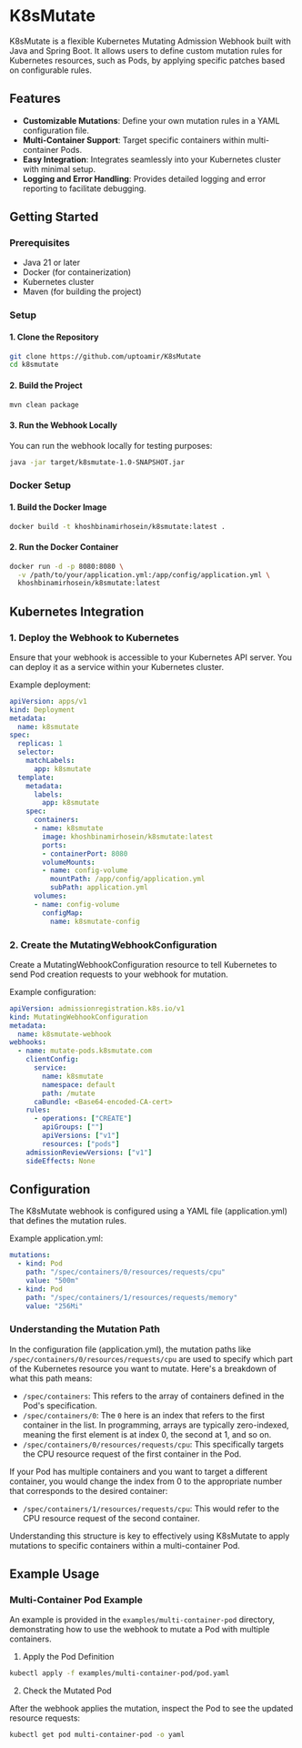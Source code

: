 # K8sMutate

K8sMutate is a flexible Kubernetes Mutating Admission Webhook built with Java and Spring Boot. It allows users to define custom mutation rules for Kubernetes resources, such as Pods, by applying specific patches based on configurable rules.

## Features

- **Customizable Mutations**: Define your own mutation rules in a YAML configuration file.
- **Multi-Container Support**: Target specific containers within multi-container Pods.
- **Easy Integration**: Integrates seamlessly into your Kubernetes cluster with minimal setup.
- **Logging and Error Handling**: Provides detailed logging and error reporting to facilitate debugging.

## Getting Started

### Prerequisites

- Java 21 or later
- Docker (for containerization)
- Kubernetes cluster
- Maven (for building the project)

### Setup

#### 1. Clone the Repository

```bash
git clone https://github.com/uptoamir/K8sMutate
cd k8smutate
```

#### 2. Build the Project

```bash
mvn clean package
```

#### 3. Run the Webhook Locally

You can run the webhook locally for testing purposes:

```bash
java -jar target/k8smutate-1.0-SNAPSHOT.jar
```

### Docker Setup

#### 1. Build the Docker Image

```bash
docker build -t khoshbinamirhosein/k8smutate:latest .
```

#### 2. Run the Docker Container

```bash
docker run -d -p 8080:8080 \
  -v /path/to/your/application.yml:/app/config/application.yml \
  khoshbinamirhosein/k8smutate:latest
```

## Kubernetes Integration

### 1. Deploy the Webhook to Kubernetes

Ensure that your webhook is accessible to your Kubernetes API server. You can deploy it as a service within your Kubernetes cluster.

Example deployment:

```yaml
apiVersion: apps/v1
kind: Deployment
metadata:
  name: k8smutate
spec:
  replicas: 1
  selector:
    matchLabels:
      app: k8smutate
  template:
    metadata:
      labels:
        app: k8smutate
    spec:
      containers:
      - name: k8smutate
        image: khoshbinamirhosein/k8smutate:latest
        ports:
        - containerPort: 8080
        volumeMounts:
        - name: config-volume
          mountPath: /app/config/application.yml
          subPath: application.yml
      volumes:
      - name: config-volume
        configMap:
          name: k8smutate-config
```

### 2. Create the MutatingWebhookConfiguration

Create a MutatingWebhookConfiguration resource to tell Kubernetes to send Pod creation requests to your webhook for mutation.

Example configuration:

```yaml
apiVersion: admissionregistration.k8s.io/v1
kind: MutatingWebhookConfiguration
metadata:
  name: k8smutate-webhook
webhooks:
  - name: mutate-pods.k8smutate.com
    clientConfig:
      service:
        name: k8smutate
        namespace: default
        path: /mutate
      caBundle: <Base64-encoded-CA-cert>
    rules:
      - operations: ["CREATE"]
        apiGroups: [""]
        apiVersions: ["v1"]
        resources: ["pods"]
    admissionReviewVersions: ["v1"]
    sideEffects: None
```

## Configuration

The K8sMutate webhook is configured using a YAML file (application.yml) that defines the mutation rules.

Example application.yml:

```yaml
mutations:
  - kind: Pod
    path: "/spec/containers/0/resources/requests/cpu"
    value: "500m"
  - kind: Pod
    path: "/spec/containers/1/resources/requests/memory"
    value: "256Mi"
```

### Understanding the Mutation Path

In the configuration file (application.yml), the mutation paths like `/spec/containers/0/resources/requests/cpu` are used to specify which part of the Kubernetes resource you want to mutate. Here's a breakdown of what this path means:

- `/spec/containers`: This refers to the array of containers defined in the Pod's specification.
- `/spec/containers/0`: The `0` here is an index that refers to the first container in the list. In programming, arrays are typically zero-indexed, meaning the first element is at index 0, the second at 1, and so on.
- `/spec/containers/0/resources/requests/cpu`: This specifically targets the CPU resource request of the first container in the Pod.

If your Pod has multiple containers and you want to target a different container, you would change the index from 0 to the appropriate number that corresponds to the desired container:

- `/spec/containers/1/resources/requests/cpu`: This would refer to the CPU resource request of the second container.

Understanding this structure is key to effectively using K8sMutate to apply mutations to specific containers within a multi-container Pod.

## Example Usage

### Multi-Container Pod Example

An example is provided in the `examples/multi-container-pod` directory, demonstrating how to use the webhook to mutate a Pod with multiple containers.

1. Apply the Pod Definition

```bash
kubectl apply -f examples/multi-container-pod/pod.yaml
```

2. Check the Mutated Pod

After the webhook applies the mutation, inspect the Pod to see the updated resource requests:

```bash
kubectl get pod multi-container-pod -o yaml
```